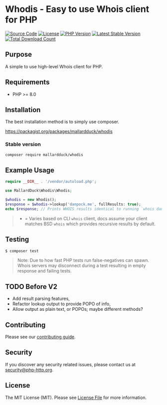 # Whodis - Easy to use Whois client for PHP

[![Source Code](https://img.shields.io/static/v1?label=source&message=mallardduck/whodis&color=blue&style=for-the-badge)](https://packagist.org/packages/mallardduck/whodis)
[![License](https://img.shields.io/packagist/l/mallardduck/whodis?style=for-the-badge)](https://packagist.org/packages/mallardduck/whodis)
[![PHP Version](https://img.shields.io/packagist/php-v/mallardduck/whodis.svg?style=for-the-badge)](https://packagist.org/packages/mallardduck/whodis)
[![Latest Stable Version](https://img.shields.io/packagist/v/mallardduck/whodis?logo=packagist&label=Release&style=for-the-badge)](https://packagist.org/packages/mallardduck/whodis)
[![Total Download Count](https://img.shields.io/packagist/dt/mallardduck/whodis?logo=packagist&style=for-the-badge)](https://packagist.org/packages/mallardduck/whodis/stats)

## Purpose

A simple to use high-level Whois client for PHP.

## Requirements
* PHP >= 8.0

## Installation
The best installation method is to simply use composer.

https://packagist.org/packages/mallardduck/whodis

### Stable version

```bash
composer require mallardduck/whodis
```

## Example Usage
```php
require __DIR__ . '/vendor/autoload.php';

use MallardDuck\Whodis\Whodis;

$whodis = new Whodis();
$response = $whodis->lookup('danpock.me', fullResults: true);
echo $response; // Prints WHOIS results identical to running `whois danpock.me` in shell*.
```

> * = Varies based on CLI `whois` client, docs assume your client matches BSD `whois` which provides recursive results by default.

## Testing

``` bash
$ composer test
```

> Note: Due to how fast PHP tests run false-negatives can spawn. Whois servers may disconnect during a test resulting in empty response and failing tests.

## TODO Before V2
- Add result parsing features,
- Refactor lookup output to provide POPO of info,
- Allow output as plain text, or POPOs; maybe different methods?

## Contributing

Please see our [contributing guide](http://docs.php-http.org/en/latest/development/contributing.html).


## Security

If you discover any security related issues, please contact us at [security@php-http.org](mailto:security@php-http.org).


## License

The MIT License (MIT). Please see [License File](LICENSE) for more information.
